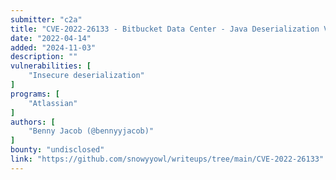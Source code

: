 ```yaml
---
submitter: "c2a"
title: "CVE-2022-26133 - Bitbucket Data Center - Java Deserialization Vulnerability"
date: "2022-04-14"
added: "2024-11-03"
description: ""
vulnerabilities: [
    "Insecure deserialization"
]
programs: [
    "Atlassian"
]
authors: [
    "Benny Jacob (@bennyyjacob)"
]
bounty: "undisclosed"
link: "https://github.com/snowyyowl/writeups/tree/main/CVE-2022-26133"
---
```




